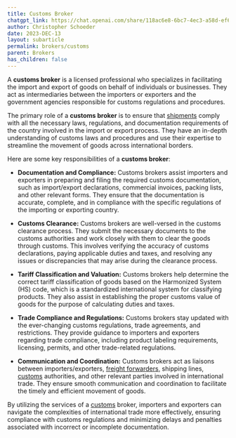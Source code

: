 ```yaml
---
title: Customs Broker
chatgpt_link: https://chat.openai.com/share/118ac6e8-6bc7-4ec3-a58d-ef629c101d9f
author: Christopher Schoeder
date: 2023-DEC-13
layout: subarticle
permalink: brokers/customs
parent: Brokers
has_children: false
---
```


A **customs broker** is a licensed professional who specializes in facilitating the import and export of goods on behalf of individuals or businesses. They act as intermediaries between the importers or exporters and the government agencies responsible for customs regulations and procedures.

The primary role of a **customs broker** is to ensure that <a href="/glossery/shipments">shipments</a> comply with all the necessary laws, regulations, and documentation requirements of the country involved in the import or export process. They have an in-depth understanding of customs laws and procedures and use their expertise to streamline the movement of goods across international borders.

Here are some key responsibilities of a **customs broker**:

- **Documentation and Compliance:** Customs brokers assist importers and exporters in preparing and filing the required customs documentation, such as import/export declarations, commercial invoices, packing lists, and other relevant forms. They ensure that the documentation is accurate, complete, and in compliance with the specific regulations of the importing or exporting country.

- **Customs Clearance:** Customs brokers are well-versed in the customs clearance process. They submit the necessary documents to the customs authorities and work closely with them to clear the goods through customs. This involves verifying the accuracy of customs declarations, paying applicable duties and taxes, and resolving any issues or discrepancies that may arise during the clearance process.

- **Tariff Classification and Valuation:** Customs brokers help determine the correct tariff classification of goods based on the Harmonized System (HS) code, which is a standardized international system for classifying products. They also assist in establishing the proper customs value of goods for the purpose of calculating duties and taxes.

- **Trade Compliance and Regulations:** Customs brokers stay updated with the ever-changing customs regulations, trade agreements, and restrictions. They provide guidance to importers and exporters regarding trade compliance, including product labeling requirements, licensing, permits, and other trade-related regulations.

- **Communication and Coordination:** Customs brokers act as liaisons between importers/exporters, <a href="/parties/freight-forwarder">freight forwarders,</a> shipping lines, <a href="/customs/">customs</a> authorities, and other relevant parties involved in international trade. They ensure smooth communication and coordination to facilitate the timely and efficient movement of goods.

By utilizing the services of a <a href="/customs/">customs</a> broker, importers and exporters can navigate the complexities of international trade more effectively, ensuring compliance with customs regulations and minimizing delays and penalties associated with incorrect or incomplete documentation.
